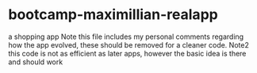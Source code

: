 # bootcamp-maximillian-realapp
a shopping app
Note this file includes my personal comments regarding how the app evolved, these should be removed for a cleaner code.
Note2 this code is not as efficient as later apps, however the basic idea is there and should work
